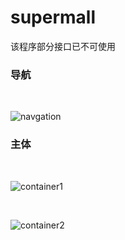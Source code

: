 # supermall

该程序部分接口已不可使用</br>

<h3>导航</h3></br>

![navgation](https://user-images.githubusercontent.com/44867694/159683929-1f5c9aee-db54-4dec-8703-b73820057342.png)

<h3>主体</h3></br>

![container1](https://user-images.githubusercontent.com/44867694/159684048-9cac4357-dc41-4ede-a738-f69d1b6f1aa1.png)

</br>

![container2](https://user-images.githubusercontent.com/44867694/159684074-af72bd57-4bcb-4965-b9b2-28db4889bd6e.png)
